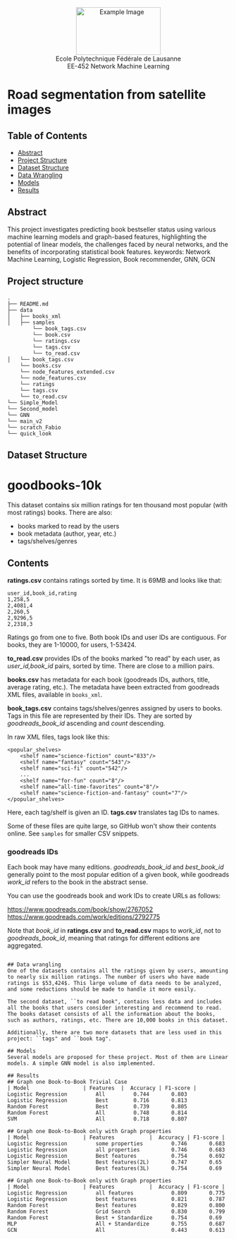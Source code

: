 <div align="center">
<img src="./resources/logo-epfl.png" alt="Example Image" width="192" height="108">
</div>

<div align="center">
Ecole Polytechnique Fédérale de Lausanne
</div> 
<div align="center">
EE-452 Network Machine Learning
</div> 

# Road segmentation from satellite images

## Table of Contents

- [Abstract](#abstract)
- [Project Structure](#project-structure)
- [Dataset Structure](#dataset-structure)
- [Data Wrangling](#data-wrangling)
- [Models](#models)
- [Results](#results)

## Abstract 
This project investigates predicting book bestseller status using various machine learning models and graph-based features, highlighting the potential of linear models, the challenges faced by neural networks, and the benefits of incorporating statistical book features.
keywords: Network Machine Learning, Logistic Regression, Book recommender, GNN, GCN

## Project structure
```
.
├── README.md
├── data
│   ├── books_xml
│   ├── samples
        └── book_tags.csv
        └── book.csv
        └── ratings.csv
        └── tags.csv
        └── to_read.csv
│   └── book_tags.csv
    └── books.csv
    └── node_features_extended.csv
    └── node_features.csv
    └── ratings
    └── tags.csv
    └── to_read.csv
└── Simple_Model
└── Second_model
└── GNN
└── main_v2
└── scratch_Fabio
└── quick_look

```
## Dataset Structure
# goodbooks-10k

This dataset contains six million ratings for ten thousand most popular (with most ratings) books. There are also:

* books marked to read by the users
* book metadata (author, year, etc.) 
* tags/shelves/genres

## Contents

**ratings.csv** contains ratings sorted by time. It is 69MB and looks like that:

	user_id,book_id,rating
	1,258,5
	2,4081,4
	2,260,5
	2,9296,5
	2,2318,3
	
Ratings go from one to five. Both book IDs and user IDs are contiguous. For books, they are 1-10000, for users, 1-53424. 	

**to_read.csv** provides IDs of the books marked "to read" by each user, as _user_id,book_id_ pairs, sorted by time. There are close to a million pairs.

**books.csv** has metadata for each book (goodreads IDs, authors, title, average rating, etc.). The metadata have been extracted from goodreads XML files, available in `books_xml`.

**book_tags.csv** contains tags/shelves/genres assigned by users to books. Tags in this file are represented by their IDs. They are sorted by _goodreads_book_id_ ascending and _count_ descending. 

In raw XML files, tags look like this:

	<popular_shelves>
		<shelf name="science-fiction" count="833"/>
		<shelf name="fantasy" count="543"/>
		<shelf name="sci-fi" count="542"/>
		...
		<shelf name="for-fun" count="8"/>
		<shelf name="all-time-favorites" count="8"/>
		<shelf name="science-fiction-and-fantasy" count="7"/>	
	</popular_shelves>

Here, each tag/shelf is given an ID. **tags.csv** translates tag IDs to names.

Some of these files are quite large, so GitHub won't show their contents online. See `samples` for smaller CSV snippets.

### goodreads IDs

Each book may have many editions.  _goodreads_book_id_ and _best_book_id_ generally point to the most popular edition of a given book, while goodreads  _work_id_ refers to the book in the abstract sense. 

You can use the goodreads book and work IDs to create URLs as follows:

https://www.goodreads.com/book/show/2767052   
https://www.goodreads.com/work/editions/2792775  

Note that _book_id_ in **ratings.csv** and **to_read.csv** maps to _work_id_, not to _goodreads_book_id_, meaning that ratings for different editions are aggregated.
```

## Data wrangling
One of the datasets contains all the ratings given by users, amounting to nearly six million ratings. The number of users who have made ratings is $53,424$. This large volume of data needs to be analyzed, and some reductions should be made to handle it more easily. 

The second dataset, ``to read book", contains less data and includes all the books that users consider interesting and recommend to read. The books dataset consists of all the information about the books, such as authors, ratings, etc. There are 10,000 books in this dataset. 

Additionally, there are two more datasets that are less used in this project: ``tags" and ``book tag". 

## Models
Several models are proposed for these project. Most of them are Linear models. A simple GNN model is also implemented.

## Results
## Graph one Book-to-Book Trivial Case
| Model                 | Features  |  Accuracy | F1-score |
Logistic Regression         All         0.744       0.803
Logistic Regression         Best        0.716       0.813
Random Forest               Best        0.739       0.805
Random Forest               All         0.748       0.814
SVM                         All         0.718       0.807

## Graph one Book-to-Book only with Graph properties
| Model                 | Features           |  Accuracy | F1-score |
Logistic Regression         some properties         0.746       0.683
Logistic Regression         all properties          0.746       0.683
Logistic Regression         Best features           0.754       0.692
Simpler Neural Model        Best features(2L)       0.747       0.65
Simpler Neural Model        Best features(3L)       0.754       0.69

## Graph one Book-to-Book only with Graph properties
| Model                 | Features           |  Accuracy | F1-score |
Logistic Regression         all features            0.809       0.775
Logistic Regression         best features           0.821       0.787
Random Forest               Best features           0.829       0.800
Random Forest               Grid Search             0.830       0.799
Random Forest               Best + Standardize      0.754       0.69
MLP                         All + Standardize       0.755       0.687
GCN                         All                     0.443       0.613
